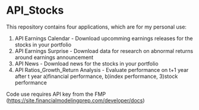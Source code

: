 # API_Stocks

This repository contains four applications, which are for my personal use:

1) API Earnings Calendar - Download upcomming earnings releases for the stocks in your portfolio
2) API Earnings Surprise - Download data for research on abnormal returns around earnings announcement
3) API News - Download news for the stocks in your portfolio
4) API Ratios_Growth_Return Analysis - Evaluate performance on t+1 year after t year a)financial performance, b)index performance, 3)stock performance

Code use requires API key from the FMP (https://site.financialmodelingprep.com/developer/docs)
